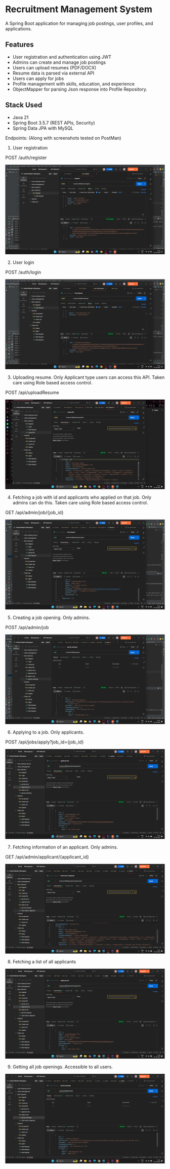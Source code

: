 # Recruitment Management System

A Spring Boot application for managing job postings, user profiles, and applications.

## Features
- User registration and authentication using JWT
- Admins can create and manage job postings
- Users can upload resumes (PDF/DOCX)
- Resume data is parsed via external API
- Users can apply for jobs
- Profile management with skills, education, and experience
- ObjectMapper for parsing Json response into Profile Repository.

## Stack Used
- Java 21
- Spring Boot 3.5.7 (REST APIs, Security)
- Spring Data JPA with MySQL

Endpoints: (Along with screenshots tested on PostMan)

1. User registration

POST /auth/register

![Screenshot](https://github.com/whoa12/Recruitment-management/blob/main/Screenshot%20(163).png?raw=true)


2. User login

POST /auth/login

![Screenshot](https://github.com/whoa12/Recruitment-management/blob/main/Screenshot%20(164).png?raw=true)

3. Uploading resume. Only Applicant type users can access this API. Taken care using Role based access control.

POST /api/uploadResume

![Screenshot](https://github.com/whoa12/Recruitment-management/blob/main/Screenshot%20(166).png?raw=true)

4. Fetching a job with id and applicants who applied on that job. Only admins can do this. Taken care using Role based access control.

GET /api/admin/job/{job_id}

![Screenshot](https://github.com/whoa12/Recruitment-management/blob/main/Screenshot%20(167).png?raw=true)


5. Creating a job opening. Only admins.

POST /api/admin/job

![Screenshot](https://github.com/whoa12/Recruitment-management/blob/main/Screenshot%20(168).png?raw=true)


6. Applying to a job. Only applicants.

POST /api/jobs/apply?job_id={job_id}

![Screenshot](https://github.com/whoa12/Recruitment-management/blob/main/Screenshot%20(170).png?raw=true)

7. Fetching information of an applicant. Only admins.

GET /api/admin/applicant/{applicant_id}

![Screenshot](https://github.com/whoa12/Recruitment-management/blob/main/Screenshot%20(172).png?raw=true)

8. Fetching a list of all applicants

![Screenshot](https://github.com/whoa12/Recruitment-management/blob/main/Screenshot%20(173).png?raw=true)

9. Getting all job openings. Accessible to all users.

![Screenshot](https://github.com/whoa12/Recruitment-management/blob/main/Screenshot%20(174).png?raw=true)


